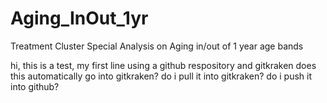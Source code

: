 # Aging_InOut_1yr
Treatment Cluster Special Analysis on Aging in/out of 1 year age bands

hi, this is a test, my first line using a github respository and gitkraken
does this automatically go into gitkraken?
do i pull it into gitkraken?
do i push it into github? 
